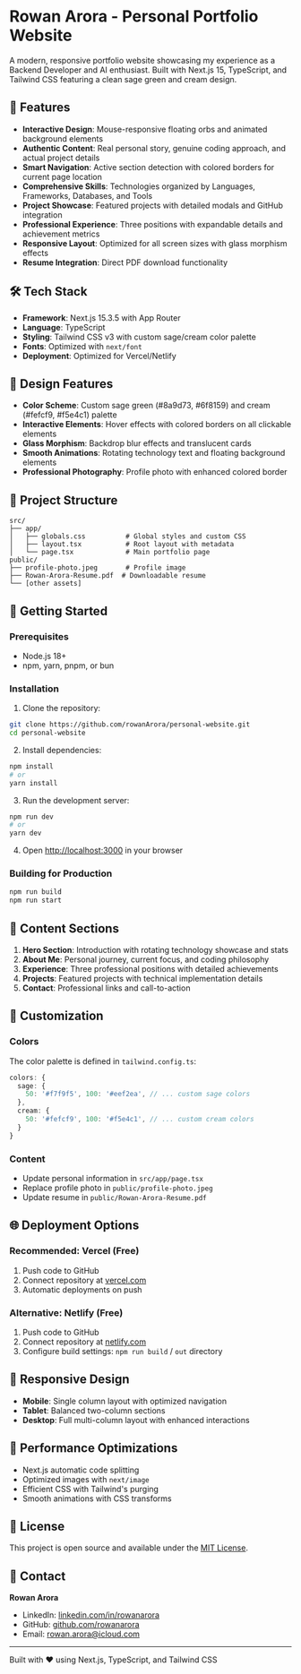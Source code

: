 # Rowan Arora - Personal Portfolio Website

A modern, responsive portfolio website showcasing my experience as a Backend Developer and AI enthusiast. Built with Next.js 15, TypeScript, and Tailwind CSS featuring a clean sage green and cream design.

## 🚀 Features

- **Interactive Design**: Mouse-responsive floating orbs and animated background elements
- **Authentic Content**: Real personal story, genuine coding approach, and actual project details
- **Smart Navigation**: Active section detection with colored borders for current page location
- **Comprehensive Skills**: Technologies organized by Languages, Frameworks, Databases, and Tools
- **Project Showcase**: Featured projects with detailed modals and GitHub integration
- **Professional Experience**: Three positions with expandable details and achievement metrics
- **Responsive Layout**: Optimized for all screen sizes with glass morphism effects
- **Resume Integration**: Direct PDF download functionality

## 🛠️ Tech Stack

- **Framework**: Next.js 15.3.5 with App Router
- **Language**: TypeScript
- **Styling**: Tailwind CSS v3 with custom sage/cream color palette
- **Fonts**: Optimized with `next/font`
- **Deployment**: Optimized for Vercel/Netlify

## 🎨 Design Features

- **Color Scheme**: Custom sage green (#8a9d73, #6f8159) and cream (#fefcf9, #f5e4c1) palette
- **Interactive Elements**: Hover effects with colored borders on all clickable elements
- **Glass Morphism**: Backdrop blur effects and translucent cards
- **Smooth Animations**: Rotating technology text and floating background elements
- **Professional Photography**: Profile photo with enhanced colored border

## 📁 Project Structure

```
src/
├── app/
│   ├── globals.css          # Global styles and custom CSS
│   ├── layout.tsx           # Root layout with metadata
│   └── page.tsx             # Main portfolio page
public/
├── profile-photo.jpeg       # Profile image
├── Rowan-Arora-Resume.pdf  # Downloadable resume
└── [other assets]
```

## 🚀 Getting Started

### Prerequisites
- Node.js 18+ 
- npm, yarn, pnpm, or bun

### Installation

1. Clone the repository:
```bash
git clone https://github.com/rowanArora/personal-website.git
cd personal-website
```

2. Install dependencies:
```bash
npm install
# or
yarn install
```

3. Run the development server:
```bash
npm run dev
# or
yarn dev
```

4. Open [http://localhost:3000](http://localhost:3000) in your browser

### Building for Production

```bash
npm run build
npm run start
```

## 📝 Content Sections

1. **Hero Section**: Introduction with rotating technology showcase and stats
2. **About Me**: Personal journey, current focus, and coding philosophy  
3. **Experience**: Three professional positions with detailed achievements
4. **Projects**: Featured projects with technical implementation details
5. **Contact**: Professional links and call-to-action

## 🔧 Customization

### Colors
The color palette is defined in `tailwind.config.ts`:
```typescript
colors: {
  sage: {
    50: '#f7f9f5', 100: '#eef2ea', // ... custom sage colors
  },
  cream: {
    50: '#fefcf9', 100: '#f5e4c1', // ... custom cream colors
  }
}
```

### Content
- Update personal information in `src/app/page.tsx`
- Replace profile photo in `public/profile-photo.jpeg`
- Update resume in `public/Rowan-Arora-Resume.pdf`

## 🌐 Deployment Options

### Recommended: Vercel (Free)
1. Push code to GitHub
2. Connect repository at [vercel.com](https://vercel.com)
3. Automatic deployments on push

### Alternative: Netlify (Free)
1. Push code to GitHub  
2. Connect repository at [netlify.com](https://netlify.com)
3. Configure build settings: `npm run build` / `out` directory

## 📱 Responsive Design

- **Mobile**: Single column layout with optimized navigation
- **Tablet**: Balanced two-column sections
- **Desktop**: Full multi-column layout with enhanced interactions

## 🎯 Performance Optimizations

- Next.js automatic code splitting
- Optimized images with `next/image`
- Efficient CSS with Tailwind's purging
- Smooth animations with CSS transforms

## 📄 License

This project is open source and available under the [MIT License](LICENSE).

## 🤝 Contact

**Rowan Arora**
- LinkedIn: [linkedin.com/in/rowanarora](https://www.linkedin.com/in/rowanarora/)
- GitHub: [github.com/rowanarora](https://github.com/rowanarora)
- Email: rowan.arora@icloud.com

---

Built with ❤️ using Next.js, TypeScript, and Tailwind CSS
